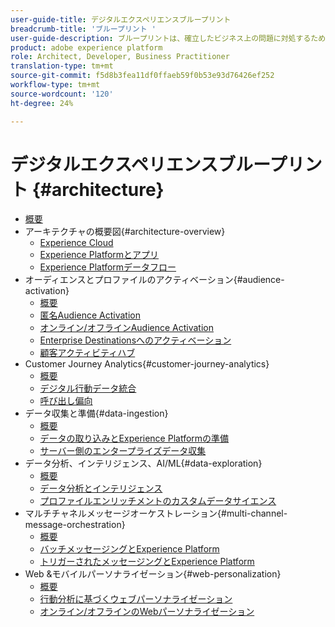 ```yaml
---
user-guide-title: デジタルエクスペリエンスブループリント
breadcrumb-title: 'ブループリント '
user-guide-description: ブループリントは、確立したビジネス上の問題に対処するための繰り返し可能な実装で、アーキテクチャ図、技術上の考慮事項、関連ドキュメントへのリンクが含まれます。
product: adobe experience platform
role: Architect, Developer, Business Practitioner
translation-type: tm+mt
source-git-commit: f5d8b3fea11df0ffaeb59f0b53e93d76426ef252
workflow-type: tm+mt
source-wordcount: '120'
ht-degree: 24%

---
```


# デジタルエクスペリエンスブループリント  {#architecture}

+ [概要](/help/blueprints/overview.md)
+ アーキテクチャの概要図{#architecture-overview}
   + [Experience Cloud](/help/blueprints/experience-platform/experience-cloud.md)
   + [Experience Platformとアプリ](/help/blueprints/experience-platform/platform-applications.md)
   + [Experience Platformデータフロー](/help/blueprints/experience-platform/platform-data-flow.md)
+ オーディエンスとプロファイルのアクティベーション{#audience-activation}
   + [概要](/help/blueprints/audience-activation/overview.md)
   + [匿名Audience Activation](/help/blueprints/audience-activation/anonymous.md)
   + [オンライン/オフラインAudience Activation](/help/blueprints/audience-activation/online-offline.md)
   + [Enterprise Destinationsへのアクティベーション](/help/blueprints/audience-activation/enterprise-destinations.md)
   + [顧客アクティビティハブ](/help/blueprints/audience-activation/customer-activity.md)
+ Customer Journey Analytics{#customer-journey-analytics}
   + [概要](/help/blueprints/customer-journey-analytics/overview.md)
   + [デジタル行動データ統合](/help/blueprints/customer-journey-analytics/digital-behavioral-data-consolidation.md)
   + [呼び出し偏向](/help/blueprints/customer-journey-analytics/call-deflect.md)
+ データ収集と準備{#data-ingestion}
   + [概要](/help/blueprints/data-ingestion/overview.md)
   + [データの取り込みとExperience Platformの準備](/help/blueprints/data-ingestion/ingestion.md)
   + [サーバー側のエンタープライズデータ収集](/help/blueprints/data-ingestion/server-side-collection.md)
+ データ分析、インテリジェンス、AI/ML{#data-exploration}
   + [概要](/help/blueprints/data-insights/overview.md)
   + [データ分析とインテリジェンス](/help/blueprints/data-insights/analysis.md)
   + [プロファイルエンリッチメントのカスタムデータサイエンス](/help/blueprints/data-insights/data-science.md)
+ マルチチャネルメッセージオーケストレーション{#multi-channel-message-orchestration}
   + [概要](/help/blueprints/multi-channel-message-orchestration/overview.md)
   + [バッチメッセージングとExperience Platform](/help/blueprints/multi-channel-message-orchestration/batch-messaging.md)
   + [トリガーされたメッセージングとExperience Platform](/help/blueprints/multi-channel-message-orchestration/triggered-messaging.md)
+ Web &amp;モバイルパーソナライゼーション{#web-personalization}
   + [概要](/help/blueprints/web-personalization/overview.md)
   + [行動分析に基づくウェブパーソナライゼーション](/help/blueprints/web-personalization/behavioral.md)
   + [オンライン/オフラインのWebパーソナライゼーション](/help/blueprints/web-personalization/online-offline.md)

